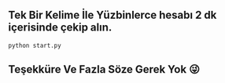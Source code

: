 ## Tek Bir Kelime İle Yüzbinlerce hesabı 2 dk içerisinde çekip alın.
    python start.py
## Teşekküre Ve Fazla Söze Gerek Yok 😜
